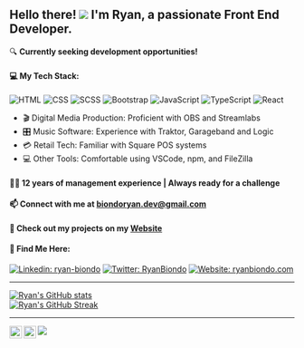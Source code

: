 ## Hello there! ![](https://user-images.githubusercontent.com/18350557/176309783-0785949b-9127-417c-8b55-ab5a4333674e.gif) I'm Ryan, a passionate Front End Developer.
🔍 **Currently seeking development opportunities!**

#### 💻 My Tech Stack:  
![HTML](https://img.shields.io/badge/-HTML-E34F26?style=flat-square&logo=HTML5&logoColor=white) 
![CSS](https://img.shields.io/badge/-CSS-1572B6?style=flat-square&logo=CSS3&logoColor=white) 
![SCSS](https://img.shields.io/badge/-SCSS-CC6699?style=flat-square&logo=Sass&logoColor=white) 
![Bootstrap](https://img.shields.io/badge/-Bootstrap-7952B3?style=flat-square&logo=bootstrap&logoColor=white)
![JavaScript](https://img.shields.io/badge/-JavaScript-black?style=flat-square&logo=JavaScript&logoColor=F7DF1E) 
![TypeScript](https://img.shields.io/badge/-TypeScript-007ACC?style=flat-square&logo=TypeScript&logoColor=white) 
![React](https://img.shields.io/badge/-React-61DAFB?style=flat-square&logo=React&logoColor=white) 
<!---![Node.js](https://img.shields.io/badge/-Node.js-43853D?style=flat-square&logo=node.js&logoColor=white)-->
- 🎬 Digital Media Production: Proficient with OBS and Streamlabs
- 🎛️ Music Software: Experience with Traktor, Garageband and Logic
- 💳 Retail Tech: Familiar with Square POS systems
- 💻 Other Tools: Comfortable using VSCode, npm, and FileZilla

#### 👨‍💼 12 years of management experience | Always ready for a challenge

#### 📫 Connect with me at biondoryan.dev@gmail.com

#### 👾 Check out my projects on my <a href="ryanbiondo.com">Website</a>

<!---📄 [Link to my resume](<Link_to_my_resume>)--->

#### 🚩 Find Me Here: 
[![Linkedin: ryan-biondo](https://img.shields.io/badge/-RyanBiondo-blue?style=flat-square&logo=Linkedin&logoColor=white&link=https://www.linkedin.com/in/ryan-biondo/)](https://www.linkedin.com/in/ryan-biondo/) 
[![Twitter: RyanBiondo](https://img.shields.io/twitter/follow/RyanBiondo?style=social)](https://twitter.com/RyanBiondo) 
[![Website: ryanbiondo.com](https://img.shields.io/badge/-ryanbiondo.com-000000?style=flat-square&logo=Google-Chrome&logoColor=white)](http://ryanbiondo.com)
<!-- Add Link to Blog-->
--- 

[![Ryan's GitHub stats](https://github-readme-stats.vercel.app/api?username=Ryan-Biondo&hide=stars,contribs,issues&show_icons=true&theme=radical)](https://github.com/Ryan-Biondo/github-readme-stats)</br>
[![Ryan's GitHub Streak](https://streak-stats.demolab.com/?user=Ryan-Biondo&theme=radical)](https://git.io/streak-stats)</br>

---
<a href="https://www.linkedin.com/in/ryan-biondo/">
  <img align="left" alt="Ryan's LinkedIn" width="22px" src="https://raw.githubusercontent.com/peterthehan/peterthehan/master/assets/linkedin.svg" />
</a>
<a href="https://twitter.com/RyanBiondo">
  <img align="left" alt="Ryan's Twitter" width="22px" src="https://raw.githubusercontent.com/peterthehan/peterthehan/master/assets/twitter.svg" />
</a>

![](https://komarev.com/ghpvc/?username=Ryan-Biondo&label=PROFILE+VIEWS&style=for-the-badge&color=blue)

